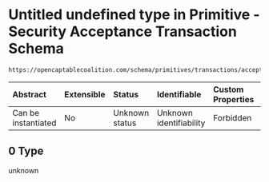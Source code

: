 # Untitled undefined type in Primitive - Security Acceptance Transaction Schema

```txt
https://opencaptablecoalition.com/schema/primitives/transactions/acceptance/base_acceptance#/allOf/0
```



| Abstract            | Extensible | Status         | Identifiable            | Custom Properties | Additional Properties | Access Restrictions | Defined In                                                                                                                       |
| :------------------ | :--------- | :------------- | :---------------------- | :---------------- | :-------------------- | :------------------ | :------------------------------------------------------------------------------------------------------------------------------- |
| Can be instantiated | No         | Unknown status | Unknown identifiability | Forbidden         | Allowed               | none                | [BaseAcceptance.schema.json*](../../schema/primitives/transactions/acceptance/BaseAcceptance.schema.json "open original schema") |

## 0 Type

unknown
